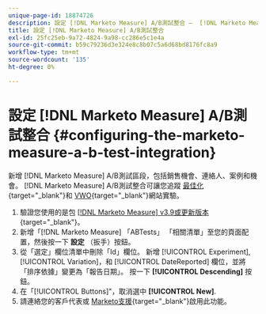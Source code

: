 ```yaml
---
unique-page-id: 18874726
description: 設定 [!DNL Marketo Measure] A/B測試整合 —  [!DNL Marketo Measure]  — 產品檔案
title: 設定 [!DNL Marketo Measure] A/B測試整合
exl-id: 25fc25eb-9a72-4824-9a98-cc286e5c1e4a
source-git-commit: b59c79236d3e324e8c8b07c5a6d68bd8176fc8a9
workflow-type: tm+mt
source-wordcount: '135'
ht-degree: 0%

---
```


# 設定 [!DNL Marketo Measure] A/B測試整合 {#configuring-the-marketo-measure-a-b-test-integration}

新增 [!DNL Marketo Measure] A/B測試區段，包括銷售機會、連絡人、案例和機會。 [!DNL Marketo Measure] A/B測試整合可讓您追蹤 [最佳化](https://optimizely.com/){target=&quot;_blank&quot;}和 [VWO](https://vwo.com/){target=&quot;_blank&quot;}網站實驗。

1. 驗證您使用的是包 [[!DNL Marketo Measure] v3.9或更新版本](https://appexchange.salesforce.com/appxListingDetail?listingId=a0N3000000B3KLuEAN){target=&quot;_blank&quot;}。
1. 新增「[!DNL Marketo Measure] 「ABTests」 「相關清單」至您的頁面配置，然後按一下 **設定** （扳手）按鈕。
1. 從「選定」欄位清單中刪除「Id」欄位。 新增 [!UICONTROL Experiment], [!UICONTROL Variation]，和 [!UICONTROL DateReported] 欄位，並將「排序依據」變更為「報告日期」。 按一下 **[!UICONTROL Descending]** 按鈕。
1. 在「[!UICONTROL Buttons]&quot;，取消選中 **[!UICONTROL New]**.
1. 請連絡您的客戶代表或 [Marketo支援](https://nation.marketo.com/t5/support/ct-p/Support){target=&quot;_blank&quot;}啟用此功能。
